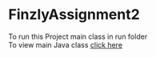 # FinzlyAssignment2
To run this Project main class in run folder</br>
To view main Java class [click here](https://github.com/Fahi-deen/FinzlyAssignment2/blob/main/src/com/finzly/fxtrading/run/FxTradingRun.java)
